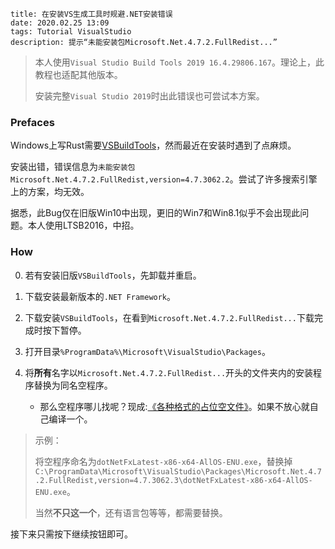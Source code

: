 ```
title: 在安装VS生成工具时规避.NET安装错误
date: 2020.02.25 13:09
tags: Tutorial VisualStudio
description: 提示“未能安装包Microsoft.Net.4.7.2.FullRedist...”
```

> 本人使用`Visual Studio Build Tools 2019 16.4.29806.167`。理论上，此教程也适配其他版本。
>
> 安装完整`Visual Studio 2019`时出此错误也可尝试本方案。

### Prefaces

Windows上写Rust需要[VSBuildTools](https://visualstudio.microsoft.com/downloads/#build-tools-for-visual-studio-2019)，然而最近在安装时遇到了点麻烦。

安装出错，错误信息为`未能安装包Microsoft.Net.4.7.2.FullRedist,version=4.7.3062.2`。尝试了许多搜索引擎上的方案，均无效。

据悉，此Bug仅在旧版Win10中出现，更旧的Win7和Win8.1似乎不会出现此问题。本人使用LTSB2016，中招。

### How

0. 若有安装旧版`VSBuildTools`，先卸载并重启。

1. 下载安装最新版本的`.NET Framework`。

2. 下载安装`VSBuildTools`，在看到`Microsoft.Net.4.7.2.FullRedist...`下载完成时按下暂停。

3. 打开目录`%ProgramData%\Microsoft\VisualStudio\Packages`。

4. 将**所有**名字以`Microsoft.Net.4.7.2.FullRedist...`开头的文件夹内的安装程序替换为同名空程序。
    * 那么空程序哪儿找呢？现成:[《各种格式的占位空文件》](/./post/202001252150/)。如果不放心就自己编译一个。

> 示例：
>
> 将空程序命名为`dotNetFxLatest-x86-x64-AllOS-ENU.exe`，替换掉 `C:\ProgramData\Microsoft\VisualStudio\Packages\Microsoft.Net.4.7.2.FullRedist,version=4.7.3062.3\dotNetFxLatest-x86-x64-AllOS-ENU.exe`。
>
> 当然**不只这一个**，还有语言包等等，都需要替换。

接下来只需按下继续按钮即可。
